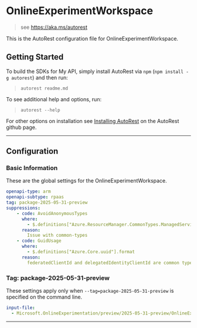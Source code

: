 # OnlineExperimentWorkspace

> see https://aka.ms/autorest

This is the AutoRest configuration file for OnlineExperimentWorkspace.

## Getting Started

To build the SDKs for My API, simply install AutoRest via `npm` (`npm install -g autorest`) and then run:

> `autorest readme.md`

To see additional help and options, run:

> `autorest --help`

For other options on installation see [Installing AutoRest](https://aka.ms/autorest/install) on the AutoRest github page.

---

## Configuration

### Basic Information

These are the global settings for the OnlineExperimentWorkspace.

```yaml
openapi-type: arm
openapi-subtype: rpaas
tag: package-2025-05-31-preview
suppressions:
    - code: AvoidAnonymousTypes
      where: 
        - $.definitions["Azure.ResourceManager.CommonTypes.ManagedServiceIdentityUpdate"].properties["userAssignedIdentities"].additionalProperties
      reason: 
        Issue with common-types
    - code: GuidUsage
      where: 
        - $.definitions["Azure.Core.uuid"].format
      reason: 
        federatedClientId and delegatedIdentityClientId are common types and defined as guid.
```

### Tag: package-2025-05-31-preview

These settings apply only when `--tag=package-2025-05-31-preview` is specified on the command line.

```yaml $(tag) == 'package-2025-05-31-preview'
input-file:
  - Microsoft.OnlineExperimentation/preview/2025-05-31-preview/OnlineExperimentWorkspace.json
```

---
